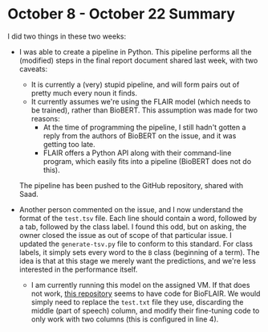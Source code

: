 # October 8 - October 22 Summary

I did two things in these two weeks:

* I was able to create a pipeline in Python. This pipeline performs all the (modified) steps in the final report document shared last week, with two caveats:

    * It is currently a (very) stupid pipeline, and will form pairs out of pretty much every noun it finds.
    * It currently assumes we're using the FLAIR model (which needs to be trained), rather than BioBERT. This assumption was made for two reasons:
        * At the time of programming the pipeline, I still hadn't gotten a reply from the authors of BioBERT on the issue, and it was getting too late.
        * FLAIR offers a Python API along with their command-line program, which easily fits into a pipeline (BioBERT does not do this).

    The pipeline has been pushed to the GitHub repository, shared with Saad.

* Another person commented on the issue, and I now understand the format of the `test.tsv` file. Each line should contain a word, followed by a tab, followed by the class label. I found this odd, but on asking, the owner closed the issue as out of scope of that particular issue. I updated the `generate-tsv.py` file to conform to this standard. For class labels, it simply sets every word to the `B` class (beginning of a term). The idea is that at this stage we merely want the predictions, and we're less interested in the performance itself.

    * I am currently running this model on the assigned VM. If that does not work, [this repository](https://github.com/shreyashub/BioFLAIR/blob/master/fine_tune.py) seems to have code for BioFLAIR. We would simply need to replace the `test.txt` file they use, discarding the middle (part of speech) column, and modify their fine-tuning code to only work with two columns (this is configured in line 4).
